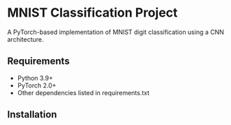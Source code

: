 # MNIST Classification Project

A PyTorch-based implementation of MNIST digit classification using a CNN architecture.

## Requirements

- Python 3.9+
- PyTorch 2.0+
- Other dependencies listed in requirements.txt

## Installation

